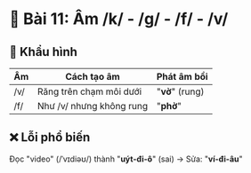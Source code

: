 # 🎯 Bài 11: Âm /k/ - /g/ - /f/ - /v/

## 👄 Khẩu hình
| Âm | Cách tạo âm | Phát âm bồi |
|----|-------------|-------------|
| /v/ | Răng trên chạm môi dưới | "**vờ**" (rung) |
| /f/ | Như /v/ nhưng không rung | "**phờ**" |

## ❌ Lỗi phổ biến
Đọc "video" (/ˈvɪdiəʊ/) thành "**uýt-đi-ô**" (sai) → Sửa: "**ví-đi-âu**"